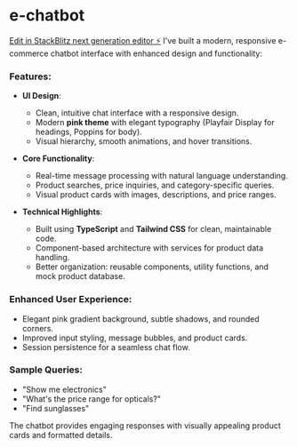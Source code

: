 # e-chatbot

[Edit in StackBlitz next generation editor ⚡️](https://stackblitz.com/~/github.com/sakshaaammm/e-chatbot)
I've built a modern, responsive e-commerce chatbot interface with enhanced design and functionality:

### **Features:**
- **UI Design**:  
  - Clean, intuitive chat interface with a responsive design.  
  - Modern **pink theme** with elegant typography (Playfair Display for headings, Poppins for body).  
  - Visual hierarchy, smooth animations, and hover transitions.

- **Core Functionality**:  
  - Real-time message processing with natural language understanding.  
  - Product searches, price inquiries, and category-specific queries.  
  - Visual product cards with images, descriptions, and price ranges.

- **Technical Highlights**:  
  - Built using **TypeScript** and **Tailwind CSS** for clean, maintainable code.  
  - Component-based architecture with services for product data handling.  
  - Better organization: reusable components, utility functions, and mock product database.

### **Enhanced User Experience**:
- Elegant pink gradient background, subtle shadows, and rounded corners.  
- Improved input styling, message bubbles, and product cards.  
- Session persistence for a seamless chat flow.

### **Sample Queries**:  
- "Show me electronics"  
- "What's the price range for opticals?"  
- "Find sunglasses"  

The chatbot provides engaging responses with visually appealing product cards and formatted details.
